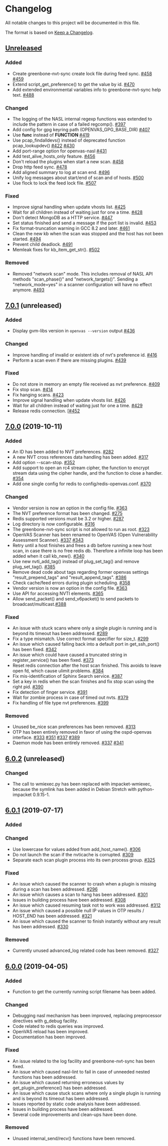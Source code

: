 # Changelog

All notable changes to this project will be documented in this file.

The format is based on [Keep a Changelog](https://keepachangelog.com/en/1.0.0/).

## [Unreleased]

### Added
- Create greenbone-nvt-sync create lock file during feed sync.
  [#458](https://github.com/greenbone/openvas/pull/458)
  [#459](https://github.com/greenbone/openvas/pull/459)
- Extend script_get_preference() to get the value by id. [#470](https://github.com/greenbone/openvas/pull/470)
- Add extended environmental variables info to greenbone-nvt-sync help text. [#488](https://github.com/greenbone/openvas/pull/488)

### Changed
- The logging of the NASL internal regexp functions was extended to include the pattern in case of a failed regcomp(). [#397](https://github.com/greenbone/openvas/pull/397)
- Add config for gpg keyring path (OPENVAS_GPG_BASE_DIR) [#407](https://github.com/greenbone/openvas/pull/407)
- Use __func__ instead of __FUNCTION__ [#419](https://github.com/greenbone/openvas/pull/419)
- Use pcap_findalldevs() instead of deprecated function pcap_lookupdev() [#422](https://github.com/greenbone/openvas/pull/422) [#430](https://github.com/greenbone/openvas/pull/430)
- Add port-range option for openvas-nasl [#431](https://github.com/greenbone/openvas/pull/431)
- Add test_alive_hosts_only feature. [#456](https://github.com/greenbone/openvas/pull/456)
- Don't reload the plugins when start a new scan. [#458](https://github.com/greenbone/openvas/pull/458)
- Drop http feed sync. [#478](https://github.com/greenbone/openvas/pull/478)
- Add aligned summary to log at scan end. [#496](https://github.com/greenbone/openvas/pull/496)
- Unify log messages about start/end of scan and of hosts. [#500](https://github.com/greenbone/openvas/pull/500)
- Use flock to lock the feed lock file. [#507](https://github.com/greenbone/openvas/pull/507)

### Fixed
- Improve signal handling when update vhosts list. [#425](https://github.com/greenbone/openvas/pull/425)
- Wait for all children instead of waiting just for one a time. [#428](https://github.com/greenbone/openvas/pull/428)
- Don't detect MongoDB as a HTTP service. [#447](https://github.com/greenbone/openvas/pull/447)
- Set status finished and send a message if the port list is invalid. [#453](https://github.com/greenbone/openvas/pull/453)
- Fix format-truncation warning in GCC 8.2 and later. [#461](https://github.com/greenbone/openvas/pull/461)
- Clean the new kb when the scan was stopped and the host has not been started. [#494](https://github.com/greenbone/openvas/pull/494)
- Prevent child deadlock. [#491](https://github.com/greenbone/openvas/pull/491)
- Memleak fixes for kb_item_get_str(). [#502](https://github.com/greenbone/openvas/pull/502)

### Removed
- Removed "network scan" mode. This includes removal of NASL API methods "scan_phase()" and "network_targets()". Sending a "network_mode=yes" in a scanner configuration will have no effect anymore. [#493](https://github.com/greenbone/openvas/pull/493)

[Unreleased]: https://github.com/greenbone/openvas/compare/openvas-7.0...master

## [7.0.1] (unreleased)

### Added
- Display gvm-libs version in `openvas --version` output [#436](https://github.com/greenbone/openvas/pull/436)

### Changed
- Improve handling of invalid or existent ids of nvt's preference id. [#416](https://github.com/greenbone/openvas/pull/416)
- Perform a scan even if there are missing plugins. [#439](https://github.com/greenbone/openvas/pull/439)

### Fixed
- Do not store in memory an empty file received as nvt preference. [#409](https://github.com/greenbone/openvas/pull/409)
- Fix stop scan. [#414](https://github.com/greenbone/openvas/pull/414)
- Fix hanging scans. [#423](https://github.com/greenbone/openvas/pull/423)
- Improve signal handling when update vhosts list. [#426](https://github.com/greenbone/openvas/pull/426)
- Wait for all children instead of waiting just for one a time. [#429](https://github.com/greenbone/openvas/pull/429)
- Release redis connection. [[#452](https://github.com/greenbone/openvas/pull/452)

[7.0.1]: https://github.com/greenbone/openvas/compare/v7.0.0...openvas-7.0

## [7.0.0] (2019-10-11)

### Added
- An ID has been added to NVT preferences. [#282](https://github.com/greenbone/openvas/pull/282)
- A new NVT cross references data handling has been added. [#317](https://github.com/greenbone/openvas/pull/317)
- Add option --scan-stop. [#352](https://github.com/greenbone/openvas/pull/352)
- Add support to open an rc4 stream cipher, the function to encrypt stream data using the cipher handle,
  and the function to close a handler. [#354](https://github.com/greenbone/openvas/pull/354)
- Add one single config for redis to config/redis-openvas.conf. [#370](https://github.com/greenbone/openvas/pull/370)

### Changed
- Vendor version is now an option in the config file. [#363](https://github.com/greenbone/openvas/pull/363)
- The NVT preference format has been changed. [#275](https://github.com/greenbone/openvas/pull/275)
- Redis supported versions must be 3.2 or higher. [#287](https://github.com/greenbone/openvas/pull/287)
- Log directory is now configurable. [#316](https://github.com/greenbone/openvas/pull/316)
- The greenbone-nvt-sync script is not allowed to run as root. [#323](https://github.com/greenbone/openvas/pull/323)
- OpenVAS Scanner has been renamed to OpenVAS (Open Vulnerability Assessment Scanner). [#337](https://github.com/greenbone/openvas/pull/337) [#343](https://github.com/greenbone/openvas/pull/343)
- Retry until a host finishes and frees a db before running a new host scan, in case there is no free redis db. Therefore a infinite loop has been added when it call kb_new(). [#340](https://github.com/greenbone/openvas/pull/340)
- Use new nvti_add_tag() instead of plug_set_tag() and remove plug_set_tag(). [#385](https://github.com/greenbone/openvas/pull/385)
- Remove dead code about tags regarding former openvas settings "result_prepend_tags" and "result_append_tags". [#386](https://github.com/greenbone/openvas/pull/386)
- Check cache/feed errors during plugin scheduling. [#358](https://github.com/greenbone/openvas/pull/358)
- Vendor version is now an option in the config file. [#363](https://github.com/greenbone/openvas/pull/363)
- Use API for accessing NVTI elements. [#365](https://github.com/greenbone/openvas/pull/365)
- Allow send_packet() and send_v6packet() to send packets to broadcast/multicast.[#388](https://github.com/greenbone/openvas/pull/388)


### Fixed
- An issue with stuck scans where only a single plugin is running and is beyond its timeout has been addressed. [#289](https://github.com/greenbone/openvas/pull/289)
- Fix a type mismatch. Use correct format specifier for size_t. [#299](https://github.com/greenbone/openvas/pull/299)
- An issue which caused falling back into a default port in get_ssh_port() has been fixed. [#342](https://github.com/greenbone/openvas/pull/342)
- An issue which could have caused a truncated string in register_service() has been fixed. [#373](https://github.com/greenbone/openvas/pull/373)
- Reset redis connection after the host scan finished. This avoids to leave open fd, which cause ulimit problems. [#384](https://github.com/greenbone/openvas/pull/384)
- Fix mis-identification of Sphinx Search service. [#387](https://github.com/greenbone/openvas/pull/387)
- Set a key in redis when the scan finishes and fix stop scan using the right pid. [#390](https://github.com/greenbone/openvas/pull/390)
- Fix detection of finger service. [#391](https://github.com/greenbone/openvas/pull/391)
- Wait for zombie process in case of timed out nvts. [#379](https://github.com/greenbone/openvas/pull/379)
- Fix handling of file type nvt preferences. [#399](https://github.com/greenbone/openvas/pull/399)

### Removed
- Unused be_nice scan preferences has been removed. [#313](https://github.com/greenbone/openvas/pull/313)
- OTP has been entirely removed in favor of using the ospd-openvas interface. [#333](https://github.com/greenbone/openvas/pull/333) [#351](https://github.com/greenbone/openvas/pull/351)
  [#337](https://github.com/greenbone/openvas/pull/337) [#389](https://github.com/greenbone/openvas/pull/389)
- Daemon mode has been entirely removed. [#337](https://github.com/greenbone/openvas/pull/337) [#341](https://github.com/greenbone/openvas/pull/341)

[7.0.0]: https://github.com/greenbone/openvas/compare/v6.0.1...v7.0.0

## [6.0.2] (unreleased)

### Changed
- The call to wmiexec.py has been replaced with impacket-wmiexec, because the symlink has been added in Debian Stretch with python-impacket 0.9.15-1.

[6.0.2]: https://github.com/greenbone/openvas/compare/v6.0.1...openvas-scanner-6.0

## [6.0.1] (2019-07-17)

### Added

### Changed
- Use lowercase for values added from add_host_name(). [#306](https://github.com/greenbone/openvas/pull/306)
- Do not launch the scan if the nvticache is corrupted. [#309](https://github.com/greenbone/openvas/pull/310)
- Separate each scan plugin process into its own process group. [#325](https://github.com/greenbone/openvas/pull/325)

### Fixed
- An issue which caused the scanner to crash when a plugin is missing during a scan has been addressed. [#296](https://github.com/greenbone/openvas/pull/296)
- An issue which causes a scan to hang has been addressed. [#301](https://github.com/greenbone/openvas/pull/301)
- Issues in building process have been addressed. [#308](https://github.com/greenbone/openvas/pull/308)
- An issue which caused resuming task not to work was addressed. [#312](https://github.com/greenbone/openvas/pull/312)
- An issue which caused a possible null IP values in OTP results / HOST_END has been addressed. [#321](https://github.com/greenbone/openvas/pull/321)
- An issue which caused the scanner to finish instantly without any result has been addressed. [#330](https://github.com/greenbone/openvas/pull/330)

### Removed
- Currently unused advanced_log related code has been removed. [#327](https://github.com/greenbone/openvas/pull/327)

[6.0.1]: https://github.com/greenbone/openvas/compare/v6.0.0...openvas-scanner-6.0

## [6.0.0] (2019-04-05)

### Added
- Function to get the currently running script filename has been added.

### Changed
- Debugging nasl mechanism has been improved, replacing preprocessor directives
  with g_debug facility.
- Code related to redis queries was improved.
- OpenVAS reload has been improved.
- Documentation has been improved.

### Fixed
- An issue related to the log facility and greenbone-nvt-sync has been fixed.
- An issue which caused nasl-lint to fail in case of unneeded nested functions has been addressed.
- An issue which caused returning erroneous values by get_plugin_preference() has been addressed.
- An issue which cause stuck scans where only a single plugin is running and is beyond its timeout has been addressed.
- Issues reported by static code analysis have been addressed.
- Issues in building process have been addressed.
- Several code improvements and clean-ups have been done.

### Removed
- Unused internal_send/recv() functions have been removed.

[6.0.0]: https://github.com/greenbone/openvas/compare/v6.0+beta2...v6.0.0
